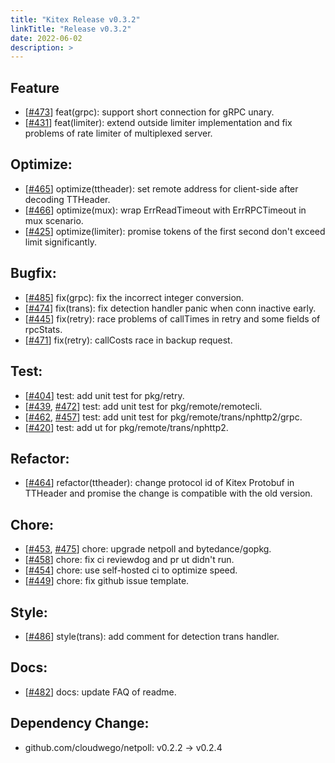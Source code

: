 ```yaml
---
title: "Kitex Release v0.3.2"
linkTitle: "Release v0.3.2"
date: 2022-06-02
description: >
---
```


## Feature

* [[#473](https://github.com/cloudwego/kitex/pull/473)] feat(grpc): support short connection for gRPC unary.
* [[#431](https://github.com/cloudwego/kitex/pull/431)] feat(limiter): extend outside limiter implementation and fix problems of rate limiter of multiplexed server.

## Optimize:

* [[#465](https://github.com/cloudwego/kitex/pull/465)] optimize(ttheader): set remote address for client-side after decoding TTHeader.
* [[#466](https://github.com/cloudwego/kitex/pull/466)] optimize(mux): wrap ErrReadTimeout with ErrRPCTimeout in mux scenario.
* [[#425](https://github.com/cloudwego/kitex/pull/425)] optimize(limiter): promise tokens of the first second don't exceed limit significantly.

## Bugfix:

* [[#485](https://github.com/cloudwego/kitex/pull/485)] fix(grpc): fix the incorrect integer conversion.
* [[#474](https://github.com/cloudwego/kitex/pull/474)] fix(trans): fix detection handler panic when conn inactive early.
* [[#445](https://github.com/cloudwego/kitex/pull/445)] fix(retry): race problems of callTimes in retry and some fields of rpcStats.
* [[#471](https://github.com/cloudwego/kitex/pull/471)] fix(retry): callCosts race in backup request.

## Test:

* [[#404](https://github.com/cloudwego/kitex/pull/404)] test: add unit test for pkg/retry.
* [[#439](https://github.com/cloudwego/kitex/pull/439), [#472](https://github.com/cloudwego/kitex/pull/472)] test: add unit test for pkg/remote/remotecli.
* [[#462](https://github.com/cloudwego/kitex/pull/462), [#457](https://github.com/cloudwego/kitex/pull/457)] test: add unit test for pkg/remote/trans/nphttp2/grpc.
* [[#420](https://github.com/cloudwego/kitex/pull/420)] test: add ut for pkg/remote/trans/nphttp2.

## Refactor:

* [[#464](https://github.com/cloudwego/kitex/pull/464)] refactor(ttheader): change protocol id of Kitex Protobuf in TTHeader and promise the change is compatible with the old version.

## Chore:

* [[#453](https://github.com/cloudwego/kitex/pull/453), [#475](https://github.com/cloudwego/kitex/pull/475)] chore: upgrade netpoll and bytedance/gopkg.
* [[#458](https://github.com/cloudwego/kitex/pull/458)] chore: fix ci reviewdog and pr ut didn't run.
* [[#454](https://github.com/cloudwego/kitex/pull/454)] chore: use self-hosted ci to optimize speed.
* [[#449](https://github.com/cloudwego/kitex/pull/449)] chore: fix github issue template.

## Style:

* [[#486](https://github.com/cloudwego/kitex/pull/486)] style(trans): add comment for detection trans handler.

## Docs:

* [[#482](https://github.com/cloudwego/kitex/pull/482)] docs: update FAQ of readme.

## Dependency Change:

* github.com/cloudwego/netpoll: v0.2.2 -> v0.2.4

